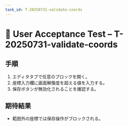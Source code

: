 ```yaml
---
task_id: T-20250731-validate-coords
---
```


# 👥 User Acceptance Test – T-20250731-validate-coords

## 手順
1. エディタタブで任意のブロックを開く。
2. 座標入力欄に画面解像度を超える値を入力する。
3. 保存ボタンが無効化されることを確認する。

## 期待結果
- 範囲外の座標では保存操作がブロックされる。
